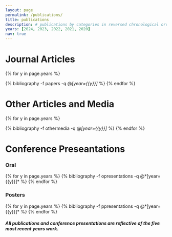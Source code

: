 ```yaml
---
layout: page
permalink: /publications/
title: publications
description: # publications by categories in reversed chronological order. generated by jekyll-scholar.
years: [2024, 2023, 2022, 2021, 2020]
nav: true
---
```



<div class="publications">

<h1> Journal Articles </h1>

{% for y in page.years %}
  <!-- <h2 class="year">{{y}}</h2> -->
  {% bibliography -f papers -q @*[year={{y}}]* %}
{% endfor %}

<h1> Other Articles and Media </h1>

{% for y in page.years %}
  <!-- <h2 class="year">{{y}}</h2> -->
  {% bibliography -f othermedia -q @*[year={{y}}]* %}
{% endfor %}

<h1> Conference Preseantations </h1>

<h3> Oral </h3>
{% for y in page.years %}
  <!-- <h2 class="year">{{y}}</h2> -->
  {% bibliography -f opresentations -q @*[year={{y}}]* %}
{% endfor %}

<h3> Posters </h3>
{% for y in page.years %}
  <!-- <h2 class="year">{{y}}</h2> -->
  {% bibliography -f ppresentations -q @*[year={{y}}]* %}
{% endfor %}

</div>

<h5> All publications and conference presentations are reflective of the five most recent years work. </h5>